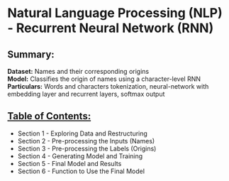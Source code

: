 # Natural Language Processing (NLP) - Recurrent Neural Network (RNN)

## Summary:
**Dataset:** Names and their corresponding origins  
**Model:** Classifies the origin of names using a character-level RNN    
**Particulars:** Words and characters tokenization, neural-network with embedding layer and recurrent layers, softmax output  

## [Table of Contents:](https://github.com/data-demirli/portfolio/blob/main/Natural%20Language%20Processing%20(NLP)/Classifying%20the%20Origin%20of%20Names%20(RNN).ipynb)
* Section 1 - Exploring Data and Restructuring
* Section 2 - Pre-processing the Inputs (Names)
* Section 3 - Pre-processing the Labels (Origins)
* Section 4 - Generating Model and Training
* Section 5 - Final Model and Results
* Section 6 - Function to Use the Final Model
